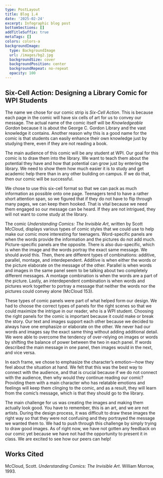```yaml
---
type: PostLayout
title: Blog 1.4
date: '2025-02-24'
excerpt: Infographic blog post
bottomSections: []
addTitleSuffix: true
metaTags: []
colors: colors-a
backgroundImage:
  type: BackgroundImage
  url: /images/bg2.jpg
  backgroundSize: cover
  backgroundPosition: center
  backgroundRepeat: no-repeat
  opacity: 100
---
```

## **Six-Cell Action: Designing a Library Comic for WPI Students**

The name we chose for our comic strip is *Six-Cell Action*. This is because each page in the comic will have six cells of art for us to convey our message. The actual name of the comic itself will be *Knowledgeable Gordon* because it is about the George C. Gordon Library and the vast knowledge it contains. Another reason why this is a good name for the comic is that students can easily enhance their own knowledge just by studying there, even if they are not reading a book.

The main audience of this comic will be any student at WPI. Our goal for this comic is to draw them into the library. We want to teach them about the potential they have and how that potential can grow just by entering the library. We need to show them how much easier it is to study and get academic help there than in any other building on campus. If we do that, then our comic will be successful.

We chose to use this six-cell format so that we can pack as much information as possible onto one page. Teenagers tend to have a rather short attention span, so we figured that if they do not have to flip through many pages, we can keep them hooked. That is vital because we need them engaged so our message can be heard. If they are not intrigued, they will not want to come study at the library.

The comic *Understanding Comics: The Invisible Art*, written by Scott McCloud, displays various types of comic styles that we could use to help make our comic more interesting for teenagers. Word-specific panels are when the words provide the information and the pictures do not add much. Picture-specific panels are the opposite. There is also duo-specific, which is when the image and the words portray the exact same message. We should avoid this. Then, there are different types of combinations: additive, parallel, montage, and interdependent. Additive is when either the words or the picture elaborate on the message of the other. Parallel is when words and images in the same panel seem to be talking about two completely different messages. A montage combination is when the words are a part of the picture. Lastly, an interdependent combination is when words and pictures work together to portray a message that neither the words nor the pictures could convey alone (McCloud 153).

These types of comic panels were part of what helped form our design. We had to choose the correct types of panels for the right scenes so that we could maximize the intrigue in our reader, who is a WPI student. Choosing the right panels for the comic is important because it could make or break the story. Our text and images support each other because we decided to always have one emphasize or elaborate on the other. We never had our words and images say the exact same thing without adding additional detail. We were able to overcome the tendency of over-relying on images or words by shifting the balance of power between the two in each panel. If words described the main message in one panel, then images would in the next, and vice versa.

In each frame, we chose to emphasize the character’s emotion—how they feel about the situation at hand. We felt that this was the best way to connect with the audience, and that is crucial because if we do not connect with the audience, then why would they continue reading our comic? Providing them with a main character who has relatable emotions and feelings will keep them clinging to the comic, and as a result, they will learn from the comic’s message, which is that they should go to the library.

The main challenge for us was creating the images and making them actually look good. You have to remember, this is an art, and we are not artists. During the design process, it was difficult to draw these images the right way so that they were not confusing and they portrayed the message we wanted them to. We had to push through this challenge by simply trying to draw good images. As of right now, we have not gotten any feedback on our comic yet because we have not had the opportunity to present it in class. We are excited to see how our peers can help!

## **Works Cited**

McCloud, Scott. *Understanding Comics: The Invisible Art*. William Morrow, 1993.

